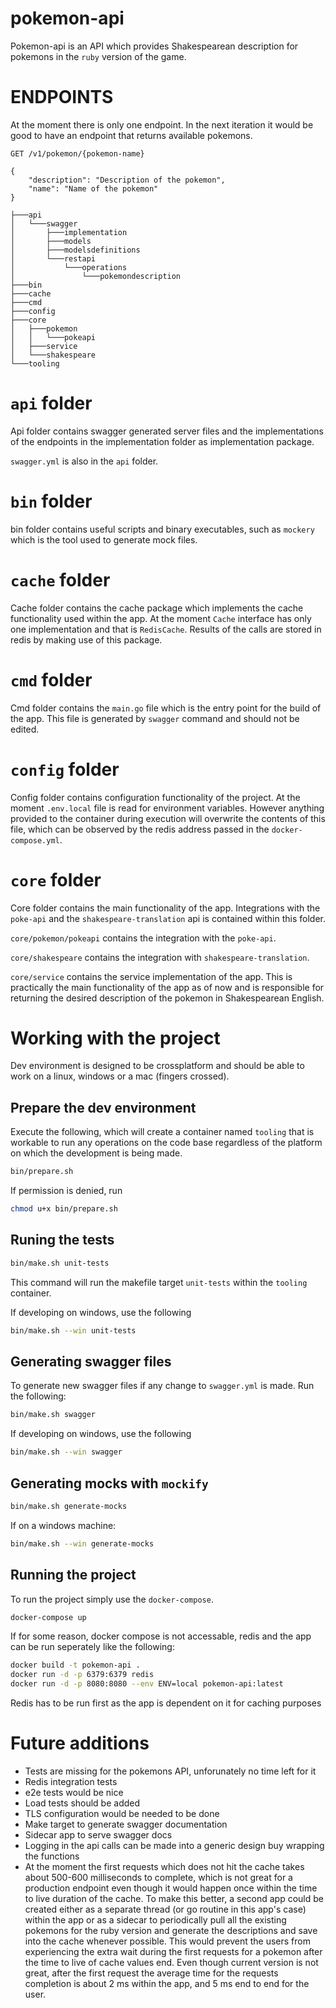 # pokemon-api

Pokemon-api is an API which provides Shakespearean description for pokemons in the `ruby` version of the game.

# ENDPOINTS

At the moment there is only one endpoint. In the next iteration it would be good to have an endpoint that returns available pokemons.

```
GET /v1/pokemon/{pokemon-name}

{
    "description": "Description of the pokemon",
    "name": "Name of the pokemon"
}
```


```
├───api
│   └───swagger
│       ├───implementation
│       ├───models
│       ├───modelsdefinitions
│       └───restapi
│           └───operations
│               └───pokemondescription
├───bin
├───cache
├───cmd
├───config
├───core
│   ├───pokemon
│   │   └───pokeapi
│   ├───service
│   └───shakespeare
└───tooling
```

# `api` folder
Api folder contains swagger generated server files and the implementations of the endpoints in the implementation folder as implementation package.

`swagger.yml` is also in the `api` folder. 

# `bin` folder
bin folder contains useful scripts and binary executables, such as `mockery` which is the tool used to generate mock files.

# `cache` folder
Cache folder contains the cache package which implements the cache functionality used within the app. At the moment `Cache` interface has only one implementation and that is `RedisCache`. Results of the calls are stored in redis by making use of this package.

# `cmd` folder
Cmd folder contains the `main.go` file which is the entry point for the build of the app. This file is generated by `swagger` command and should not be edited.

# `config` folder
Config folder contains configuration functionality of the project. At the moment 
`.env.local` file is read for environment variables. However anything provided to the container during execution will overwrite the contents of this file, which can be observed by the redis address passed in the `docker-compose.yml`. 

# `core` folder
Core folder contains the main functionality of the app. Integrations with the `poke-api` and the `shakespeare-translation` api is contained within this folder.

`core/pokemon/pokeapi` contains the integration with the `poke-api`.

`core/shakespeare` contains the integration with `shakespeare-translation`.

`core/service` contains the service implementation of the app. This is practically the main functionality of the app as of now and is responsible for returning the desired description of the pokemon in Shakespearean English.


# Working with the project
Dev environment is designed to be crossplatform and should be able to work on a linux, windows or a mac (fingers crossed).

## Prepare the dev environment

Execute the following, which will create a container named `tooling` that is workable to run any operations on the code base regardless of the platform on which the development is being made.

```bash
bin/prepare.sh
```
If permission is denied, run

```bash
chmod u+x bin/prepare.sh
```

## Runing the tests

```bash
bin/make.sh unit-tests
```
This command will run the makefile target `unit-tests` within the `tooling` container.

If developing on windows, use the following

```bash
bin/make.sh --win unit-tests
```

## Generating swagger files
To generate new swagger files if any change to `swagger.yml` is made. Run the following:

```bash
bin/make.sh swagger
```
If developing on windows, use the following

```bash
bin/make.sh --win swagger
```

## Generating mocks with `mockify`
```bash
bin/make.sh generate-mocks
```

If on a windows machine:
```bash
bin/make.sh --win generate-mocks
```


## Running the project
To run the project simply use the `docker-compose`.

```bash
docker-compose up
```

If for some reason, docker compose is not accessable, redis and the app can be run seperately like the following:

```bash
docker build -t pokemon-api .
docker run -d -p 6379:6379 redis
docker run -d -p 8080:8080 --env ENV=local pokemon-api:latest
```

Redis has to be run first as the app is dependent on it for caching purposes


# Future additions
- Tests are missing for the pokemons API, unforunately no time left for it
- Redis integration tests
- e2e tests would be nice
- Load tests should be added
- TLS configuration would be needed to be done
- Make target to generate swagger documentation
- Sidecar app to serve swagger docs
- Logging in the api calls can be made into a generic design buy wrapping the functions
- At the moment the first requests which does not hit the cache takes about 500-600 milliseconds to complete, which is not great for a production endpoint
even though it would happen once within the time to live duration of the cache. To make this better, a second app could be created either as a separate thread
(or go routine in this app's case) within the app or as a sidecar to periodically pull all the existing pokemons for the ruby version and generate the descriptions and save into 
the cache whenever possible. This would prevent the users from experiencing the extra wait during the first requests for a pokemon after the time to live of cache values end.
Even though current version is not great, after the first request the average time for the requests completion is about 2 ms within the app, and 5 ms end to end for the user.